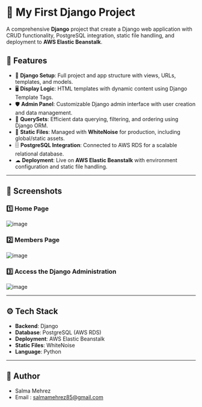 # 🎉 My First Django Project

A comprehensive **Django** project that create a Django web application with CRUD functionality, PostgreSQL integration, static file handling, and deployment to **AWS Elastic Beanstalk**.

## 🚀 Features

- 🔧 **Django Setup**: Full project and app structure with views, URLs, templates, and models.  
- 🖥 **Display Logic**: HTML templates with dynamic content using Django Template Tags.  
- 🛡 **Admin Panel**: Customizable Django admin interface with user creation and data management.  
- 🔄 **QuerySets**: Efficient data querying, filtering, and ordering using Django ORM.  
- 📂 **Static Files**: Managed with **WhiteNoise** for production, including global/static assets.  
- 🗄 **PostgreSQL Integration**: Connected to AWS RDS for a scalable relational database.  
- ☁ **Deployment**: Live on **AWS Elastic Beanstalk** with environment configuration and static file handling.  

---

## 📸 Screenshots

### 1️⃣ Home Page  
![image](https://github.com/user-attachments/assets/00fa705c-54ac-4be0-9e3c-ea32ff4e26a5)


### 2️⃣ Members Page  
![image](https://github.com/user-attachments/assets/368ecd2b-f877-4d16-8a2d-086a7b46fab5)


### 3️⃣ Access the Django Administration
![image](https://github.com/user-attachments/assets/61a8b41b-11e0-4920-b1de-b763fa677c22)


---

## ⚙️ Tech Stack

- **Backend**: Django  
- **Database**: PostgreSQL (AWS RDS)  
- **Deployment**: AWS Elastic Beanstalk  
- **Static Files**: WhiteNoise  
- **Language**: Python  

---

## 📑 Author
  - Salma Mehrez
  - Email : salmamehrez85@gmail.com


